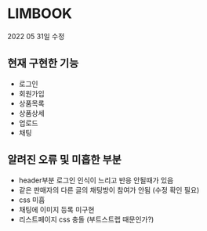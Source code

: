 # LIMBOOK

2022 05 31일 수정

## 현재 구현한 기능

- 로그인
- 회원가입
- 상품목록
- 상품상세
- 업로드
- 채팅

## 알려진 오류 및 미흡한 부분

- header부분 로그인 인식이 느리고 반응 안될때가 있음
- 같은 판매자의 다른 글의 채팅방이 참여가 안됨 (수정 확인 필요)
- css 미흡
- 채팅에 이미지 등록 미구현
- 리스트페이지 css 충돌 (부트스트랩 때문인가?)
